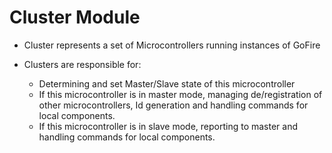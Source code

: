 # Cluster Module
  - Cluster represents a set of Microcontrollers running instances of GoFire

  - Clusters are responsible for:
    - Determining and set Master/Slave state of this microcontroller
    - If this microcontroller is in master mode, managing de/registration of other microcontrollers, Id generation and handling commands for local components. 
    - If this microcontroller is in slave mode, reporting to master and handling commands for local components. 

